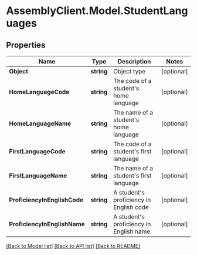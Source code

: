 # AssemblyClient.Model.StudentLanguages
## Properties

Name | Type | Description | Notes
------------ | ------------- | ------------- | -------------
**Object** | **string** | Object type | [optional] 
**HomeLanguageCode** | **string** | The code of a student&#39;s home language | [optional] 
**HomeLanguageName** | **string** | The name of a student&#39;s home language | [optional] 
**FirstLanguageCode** | **string** | The code of a student&#39;s first language | [optional] 
**FirstLanguageName** | **string** | The name of a student&#39;s first language | [optional] 
**ProficiencyInEnglishCode** | **string** | A student&#39;s proficiency in English code | [optional] 
**ProficiencyInEnglishName** | **string** | A student&#39;s proficiency in English name | [optional] 

[[Back to Model list]](../README.md#documentation-for-models) [[Back to API list]](../README.md#documentation-for-api-endpoints) [[Back to README]](../README.md)

